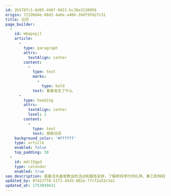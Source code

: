 ```yaml
---
id: 2b5787c1-8d85-448f-9421-bc38a3138956
origin: 72196d4e-88d2-4a6e-a466-39df9fd27c31
title: 日历
page_builder:
  -
    id: m6apnpjl
    article:
      -
        type: paragraph
        attrs:
          textAlign: center
        content:
          -
            type: text
            marks:
              -
                type: bold
            text: 看看发生了什么
      -
        type: heading
        attrs:
          textAlign: center
          level: 1
        content:
          -
            type: text
            text: 探索日历
    background_color: '#ffffff'
    type: article
    enabled: false
    top_padding: 30
  -
    id: mdr15gpd
    type: calendar
    enabled: true
seo_description: 查看活水基督教会的活动和服务安排，了解即将举行的礼拜、事工和特别活动。
updated_by: 074227f8-51f1-45d3-802e-77cf2a53c1e2
updated_at: 1753949421
---
```

